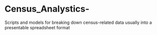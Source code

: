 # Census_Analystics-
Scripts and models for breaking down census-related data usually into a presentable spreadsheet format

